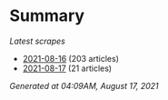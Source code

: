 # Summary
*Latest scrapes*
* [2021-08-16](https://github.com/nuuuwan/news_lk/blob/data/news_lk.2021-08-16.json) (203 articles)
* [2021-08-17](https://github.com/nuuuwan/news_lk/blob/data/news_lk.2021-08-17.json) (21 articles)

*Generated at 04:09AM, August 17, 2021*